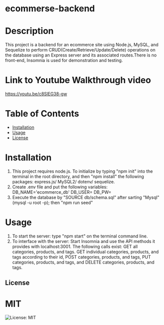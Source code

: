 # ecommerse-backend

# Description
This project is a backend for an ecommerce site using Node.js, MySQL, and Sequelize to perform CRUD(Create/Retrieve/Update/Delete) operations on the database using an Express server and its associated routes.There is no front-end, Insomnia is used for demonstration and testing.

# Link to Youtube Walkthrough video
https://youtu.be/c8SlEG38-gw

# Table of Contents
* [Installation](#installation)
* [Usage](#usage)
* [License](#license)

# Installation
1. This project requires node.js. 
   To initialize by typing "npm init" into the terminal in the root directory, and then "npm install" the following packages: express.js/ MySQL2/ dotenv/ sequelize.
2. Create .env file and put the following variables:
   DB_NAME='ecommerce_db'
   DB_USER=
   DB_PW=
3. Execute the database by "SOURCE db/schema.sql"  after sarting "Mysql" (mysql -u root -p); then "npm run seed"
 

# Usage
1. To start the server: type "npm start" on the terminal command line.
2. To interface with the server: Start Insomnia and use the API methods it provides with localhost:3001. 
The following calls exist: GET all categories, products, and tags. GET individual categories, products, and tags according to their id, POST categories, products, and tags, PUT categories, products, and tags, and DELETE categories, products, and tags.

## License
  # MIT
  ![License: MIT](https://img.shields.io/badge/License-MIT-yellow.svg)

